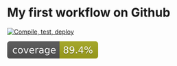 # My first workflow on Github

[![Compile, test, deploy](https://github.com/MichelleHoZY/Day12GIPHY/actions/workflows/main.yaml/badge.svg)](https://github.com/MichelleHoZY/Day12GIPHY/actions/workflows/main.yaml)

![Coverage](.github/badges/jacoco.svg)